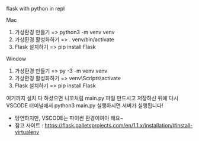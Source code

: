 flask with python in repl



Mac
1. 가상환경 만들기 => python3 -m venv venv
2. 가상환경 활성화하기 => . venv/bin/activate
3. Flask 설치하기 => pip install Flask

Window
1. 가상환경 만들기 => py -3 -m venv venv
2. 가상환경 활성화하기 => venv\Scripts\activate
3. Flask 설치하기 => pip install Flask

여기까지 설치 다 하셨으면 니꼬처럼 main.py 파일 만드시고 저장하신 뒤에 다시 VSCODE 터미널에서 python3 main.py 실행하시면 서버가 실행됩니다!

* 당연하지만, VSCODE는 파이썬 환경이여야 해요~
* 참고 사이트 : https://flask.palletsprojects.com/en/1.1.x/installation/#install-virtualenv